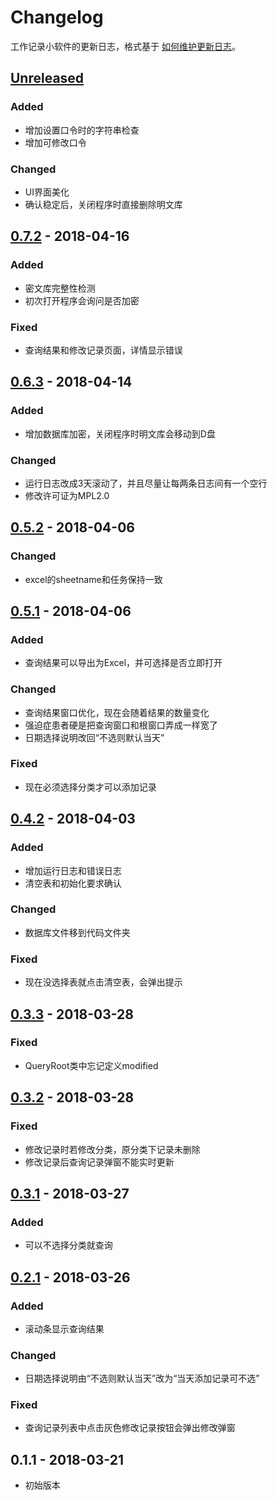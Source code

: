 # Changelog
工作记录小软件的更新日志，格式基于 [如何维护更新日志](https://keepachangelog.com/zh-CN/1.0.0/)。

## [Unreleased]
### Added
- 增加设置口令时的字符串检查
- 增加可修改口令
### Changed
- UI界面美化
- 确认稳定后，关闭程序时直接删除明文库

## [0.7.2] - 2018-04-16
### Added
- 密文库完整性检测
- 初次打开程序会询问是否加密
### Fixed
- 查询结果和修改记录页面，详情显示错误

## [0.6.3] - 2018-04-14
### Added
- 增加数据库加密，关闭程序时明文库会移动到D盘
### Changed
- 运行日志改成3天滚动了，并且尽量让每两条日志间有一个空行
- 修改许可证为MPL2.0

## [0.5.2] - 2018-04-06
### Changed
- excel的sheetname和任务保持一致

## [0.5.1] - 2018-04-06
### Added
- 查询结果可以导出为Excel，并可选择是否立即打开
### Changed
- 查询结果窗口优化，现在会随着结果的数量变化
- 强迫症患者硬是把查询窗口和根窗口弄成一样宽了
- 日期选择说明改回“不选则默认当天”
### Fixed
- 现在必须选择分类才可以添加记录

## [0.4.2] - 2018-04-03
### Added
- 增加运行日志和错误日志
- 清空表和初始化要求确认
### Changed
- 数据库文件移到代码文件夹
### Fixed
- 现在没选择表就点击清空表，会弹出提示

## [0.3.3] - 2018-03-28
### Fixed
- QueryRoot类中忘记定义modified

## [0.3.2] - 2018-03-28
### Fixed
- 修改记录时若修改分类，原分类下记录未删除
- 修改记录后查询记录弹窗不能实时更新

## [0.3.1] - 2018-03-27
### Added
- 可以不选择分类就查询

## [0.2.1] - 2018-03-26
### Added
- 滚动条显示查询结果

### Changed
- 日期选择说明由“不选则默认当天”改为“当天添加记录可不选”

### Fixed
- 查询记录列表中点击灰色修改记录按钮会弹出修改弹窗

## 0.1.1 - 2018-03-21
- 初始版本

[Unreleased]: https://github.com/WolfWW/python-work-diary/compare/v0.7.2...HEAD
[0.7.2]: https://github.com/WolfWW/python-work-diary/compare/v0.6.3...v0.7.2
[0.6.3]: https://github.com/WolfWW/python-work-diary/compare/v0.5.2...v0.6.3
[0.5.2]: https://github.com/WolfWW/python-work-diary/compare/v0.5.1...v0.5.2
[0.5.1]: https://github.com/WolfWW/python-work-diary/compare/v0.4.2...v0.5.1
[0.4.2]: https://github.com/WolfWW/python-work-diary/compare/v0.3.3...v0.4.2
[0.3.3]: https://github.com/WolfWW/python-work-diary/compare/v0.3.2...v0.3.3
[0.3.2]: https://github.com/WolfWW/python-work-diary/compare/v0.3.1...v0.3.2
[0.3.1]: https://github.com/WolfWW/python-work-diary/compare/v0.2.1...v0.3.1
[0.2.1]: https://github.com/WolfWW/python-work-diary/compare/v0.1.1...v0.2.1
